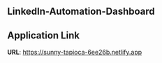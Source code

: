 ## LinkedIn-Automation-Dashboard

## Application Link

**URL**: https://sunny-tapioca-6ee26b.netlify.app
